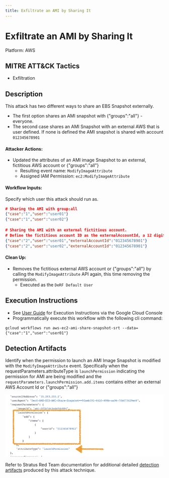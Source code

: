```yaml
---
title: Exfiltrate an AMI by Sharing It
---
```


# Exfiltrate an AMI by Sharing It


Platform: AWS

## MITRE ATT&CK Tactics


- Exfiltration

## Description


This attack has two different ways to share an EBS Snapshot externally. 
- The first option shares an AMI snapshot with {"groups":"all"} - everyone.
- The second case shares an AMI Snapshot with an external AWS that is user defined. If none is defined the AMI snapshot is shared with account `012345678901`

#### Attacker Actions: 

- Updated the attributes of an AMI image Snapshot to an external, fictitious AWS account or {"groups":"all"}
  - Resulting event name: `ModifyImageAttribute`
  - Assigned IAM Permission: `ec2:ModifyImageAttribute`

#### Workflow Inputs: 
Specify which user this attack should run as.   
```json
# Sharing the AMI with group:all
{"case":"1","user":"user01"}
{"case":"1","user":"user02"}

# Sharing the AMI with an external fictitious account. 
# Define the fictitious account ID as the externalAccountId, a 12 digit numeric string, example below.
{"case":"2","user":"user01","externalAccountId":"012345678901"}
{"case":"2","user":"user02","externalAccountId":"012345678901"}
```

#### Clean Up: 

- Removes the fictitious external AWS account or {"groups":"all"} by calling the `ModifyImageAttribute` API again, this time removing the permission.
  - Executed as the `DeRF Default User`

## Execution Instructions

- See [User Guide](../../user-guide/execution-user-permissions.md) for Execution Instructions via the Google Cloud Console
- Programmatically execute this workflow with the following cli command:

```
gcloud workflows run aws-ec2-ami-share-snapshot-srt --data={"case":"1","user":"user01"}  
```


## Detection Artifacts


Identify when the permission to launch an AMI Image Snapshot is modified with the <code>ModifyImageAttribute</code> event.  Specifically when the requestParameters.attributeType is `launchPermission` indicating the permission for AMI are being modified and the `requestParameters.launchPermission.add.items` contains either an external AWS Account Id or {"groups":"all"}

![](../images/../../images/ec2-share-ami.png)

Refer to Stratus Red Team documentation for additional detailed [detection artifacts](https://stratus-red-team.cloud/attack-techniques/AWS/aws.exfiltration.ec2-share-ami/) produced by this attack technique.

